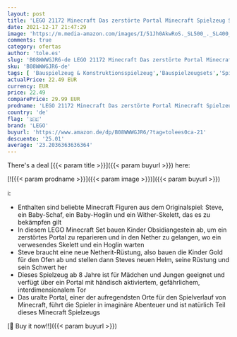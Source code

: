 ```yaml
---
layout: post
title: 'LEGO 21172 Minecraft Das zerstörte Portal Minecraft Spielzeug Set ab 8 Jahre mit Figuren aus dem Videospiel'
date: 2021-12-17 21:47:29
image: 'https://m.media-amazon.com/images/I/51Jh0AkwRoS._SL500_._SL400_.jpg'
comments: true
category: ofertas
author: 'tole.es'
slug: 'B08WWWGJR6-de LEGO 21172 Minecraft Das zerstörte Portal Minecraft...'
sku: 'B08WWWGJR6-de'
tags: [ 'Bauspielzeug & Konstruktionsspielzeug','Bauspielzeugsets','Spielzeug','lego', ]
actualPrice: 22.49 EUR
currency: EUR
price: 22.49
comparePrice: 29.99 EUR
prodname: 'LEGO 21172 Minecraft Das zerstörte Portal Minecraft Spielzeug Set ab 8 Jahre mit Figuren aus dem Videospiel'
country: 'de'
flag: '🇩🇪'
brand: 'LEGO'
buyurl: 'https://www.amazon.de/dp/B08WWWGJR6/?tag=tolees0ca-21'
descuento: '25.01'
average: '23.2036363636364'
---
```


There's a deal [{{< param title >}}]({{< param buyurl >}})  here:

[![{{< param prodname >}}]({{< param image >}})]({{< param buyurl >}})

ℹ️:

- Enthalten sind beliebte Minecraft Figuren aus dem Originalspiel: Steve, ein Baby-Schaf, ein Baby-Hoglin und ein Wither-Skelett, das es zu bekämpfen gilt
- In diesem LEGO Minecraft Set bauen Kinder Obsidiangestein ab, um ein zerstörtes Portal zu reparieren und in den Nether zu gelangen, wo ein verwesendes Skelett und ein Hoglin warten
- Steve braucht eine neue Netherit-Rüstung, also bauen die Kinder Gold für den Ofen ab und stellen dann Steves neuen Helm, seine Rüstung und sein Schwert her
- Dieses Spielzeug ab 8 Jahre ist für Mädchen und Jungen geeignet und verfügt über ein Portal mit händisch aktiviertem, gefährlichem, interdimensionalem Tor
- Das uralte Portal, einer der aufregendsten Orte für den Spielverlauf von Minecraft, führt die Spieler in imaginäre Abenteuer und ist natürlich Teil dieses Minecraft Spielzeugs

[🛒 Buy it now!!]({{< param buyurl >}})
